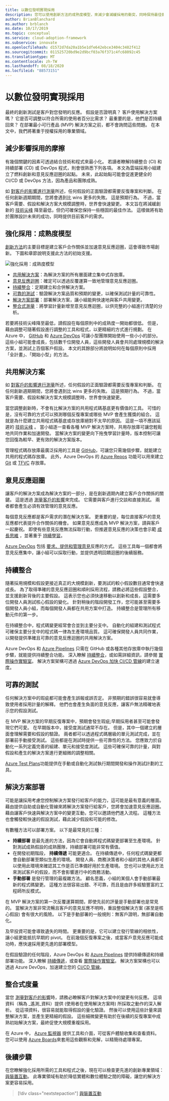 ```yaml
---
title: 以數位發明實現採用
description: 您可以使用創新方法的成熟度模型，來減少會減緩採用的衝突，同時保持最佳做法。
author: BrianBlanchard
ms.author: brblanch
ms.date: 10/17/2019
ms.topic: conceptual
ms.service: cloud-adoption-framework
ms.subservice: innovate
ms.openlocfilehash: d1572d7da20a1b5e1dfe642ebce3404c3482f412
ms.sourcegitcommit: 011525720bd9e2d9bcf03a76f371c4fc68092c45
ms.translationtype: MT
ms.contentlocale: zh-TW
ms.lasthandoff: 08/18/2020
ms.locfileid: "88573151"
---
```

<!-- cSpell:ignore deprioritize -->

# <a name="empower-adoption-with-digital-invention"></a>以數位發明實現採用

最終的創新測試是客戶對您發明的反應。 假設是否證明真？ 客戶使用解決方案嗎？ 它是否可調整以符合所需的使用者百分比需求？ 最重要的是，他們是否持續回來？ 在部署最小可行產品 (MVP) 解決方案之前，都不會詢問這些問題。 在本文中，我們將著重于授權採用的專業領域。

## <a name="reduce-friction-that-affects-adoption"></a>減少影響採用的摩擦

有幾個關鍵的因素可透過結合技術和程式來最小化。 若讀者瞭解持續整合 (CI) 和持續部署 (CD) 或 DevOps 程式，則會很熟悉下列各項。 本文為雲端採用小組建立了燃料創新和意見反應迴圈的起點。 未來，此起始點可能會促進更健全的 CI/CD 或 DevOps 方法，因為產品和團隊成熟。

如 [對客戶的影響進行測量](./measure.md)所述，任何假設的正面驗證都需要反復專案和判斷。 在任何創新週期期間，您將會遇到比 wins 更多的失敗。 這是預期行為。 不過，當客戶需要、假設和解決方案大規模調整時，世界會快速變更。 本文旨在將減緩創新的 [技術尖峰](./build.md#reduce-complexity-and-delay-technical-spikes) 降至最低，但仍可確保您保持一些穩固的最佳作法。 這樣做將有助於團隊設計未來的成功，同時提供目前客戶的需求。

## <a name="empower-adoption-the-maturity-model"></a>強化採用：成熟度模型

[創新方法](./index.md)的主要目標是建立客戶合作關係並加速意見反應迴圈，這會導致市場創新。 下圖和章節說明支援此方法的初始支援。

![強化採用：成熟度模型](../../_images/innovate/empower-adoption-maturity.png)

- [共用解決方案](#shared-solution)：為解決方案的所有層面建立集中式存放庫。
- [意見反應迴圈](#feedback-loops)：確定可以透過反覆運算一致地管理意見反應迴圈。
- [持續整合](#continuous-integration)：定期建立和合併解決方案。
- [可靠的測試](#reliable-testing)：驗證解決方案品質和預期的變更，以確保測試計量的可靠性。
- [解決方案部署](#solution-deployment)：部署解決方案，讓小組能夠快速地與客戶共用變更。
- [整合式測量](#integrated-measurements)：將學習計量新增至意見反應迴圈，以供完整的小組進行清楚的分析。

若要將技術尖峰降至最低，請假設在每個原則中的成熟度一開始都很低。 但是，藉由調整可隨著假設進行調整的工具和程式，以更精細的方式進行規劃。 在 Azure 中， [GitHub](https://guides.github.com) 和 [Azure DevOps](/azure/devops) 可讓小型團隊開始使用一些小小的部分。 這些小組可能會成長，包括數千位開發人員，這些開發人員會共同處理規模的解決方案，並測試上百個客戶假設。 本文的其餘部分將說明如何在每個原則中採用「全計畫」、「開始小型」的方法。

## <a name="shared-solution"></a>共用解決方案

如 [對客戶的影響進行測量](./measure.md)所述，任何假設的正面驗證都需要反復專案和判斷。 在任何創新週期期間，您將會遇到比 wins 更多的失敗。 這是預期行為。 不過，當客戶需要、假設和解決方案大規模調整時，世界會快速變更。

當您調整創新時，不會有比解決方案的共用程式碼基底更有價值的工具。 可惜的是，沒有可靠的方式可以預測哪個反復專案或哪些 MVP 會產生獲獎的組合。 這就是為什麼建立共用程式碼基底或存放庫絕對不太早的原因。 這是一項不應該延遲的 [技術尖峰](./build.md#reduce-complexity-and-delay-technical-spikes) 。 當小組逐一查看各種 MVP 解決方案時，共用存放庫可讓您輕鬆地共同作業和加速開發。 當解決方案的變更向下拖曳學習計量時，版本控制可讓您回復為較早、更有效的解決方案版本。

管理程式碼存放庫最廣泛採用的工具是 [GitHub](https://guides.github.com)，可讓您只需幾個步驟，就能建立共用的程式碼存放庫。 此外，Azure DevOps 的 [Azure Repos](/azure/devops/repos/get-started/what-is-repos?view=azure-devops) 功能可以用來建立 [Git](/azure/devops/repos/get-started/what-is-repos?view=azure-devops#git) 或 [TFVC](/azure/devops/repos/get-started/what-is-repos?view=azure-devops#tfvc) 存放庫。

## <a name="feedback-loops"></a>意見反應迴圈

讓客戶的解決方案成為解決方案的一部分，是在創新週期內建立客戶合作關係的關鍵。 這是透過 [測量客戶的影響](./measure.md)來完成。 它需要與客戶進行交談和直接測試。 兩者都會產生必須有效管理的意見反應。

每個意見反應都是客戶需求的潛在解決方案。 更重要的是，每位直接客戶的意見反應都代表提升合作關係的機會。 如果意見反應成為 MVP 解決方案，請與客戶一起慶祝。 即使有些意見反應無法採取行動，但推遲意見反應的決策也會示範 [成長思維](./learn.md#growth-mindset) ，並著重于 [持續學習](./learn.md#continuous-learning)。

[Azure DevOps](/azure/devops) 包括 [要求、提供和管理意見](/azure/devops/project/feedback)反應的方式。 這些工具每一個都會將意見反應集中，讓小組可以採取行動，並提供透明回饋迴圈的後續服務。

## <a name="continuous-integration"></a>持續整合

隨著採用規模和假設更接近真正的大規模創新，要測試的較小假設數目通常會快速成長。 為了取得準確的意見反應迴圈和順利採用流程，請務必將這些假設整合，並支援創新背後的主要假設。 這表示您也必須快速移動以創新和成長，這需要多位開發人員測試核心假設的變化。 針對稍後的階段開發工作，您可能甚至需要多個開發人員小組，而每個開發人員都在共用方案中打造。 持續整合是管理所有移動元件的第一步。

在持續整合中，程式碼變更經常會合並到主要分支中。 自動化的組建和測試程式可確保主要分支中的程式碼一律為生產環境品質。 這可確保開發人員共同作業，以開發提供準確且可靠的意見反應迴圈的共用解決方案。

Azure DevOps 和 [Azure Pipelines](/azure/devops/pipelines) 只需在 GitHub 或各種其他存放庫中執行幾個步驟，就能提供持續整合功能。 深入瞭解 [持續整合](/azure/devops/learn/what-is-continuous-integration)，或如需詳細資訊，請參閱 [實際操作實驗室](https://www.azuredevopslabs.com/labs/azuredevops/continuousintegration)。 解決方案架構可透過 [Azure DevOps 加快 CI/CD 管線](https://azure.microsoft.com/solutions/devops)的建立速度。

## <a name="reliable-testing"></a>可靠的測試

任何解決方案中的瑕疵都可能會產生誤報或誤否定。 非預期的錯誤很容易就會導致使用者採用計量的解釋。 他們也會產生負面的意見反應，讓客戶無法精確地表示您的假設測試。

在 MVP 解決方案的早期反復專案中，預期會發生瑕疵;早期採用者甚至可能會發現它們可愛。 在早期版本中，接受度測試通常不存在。 但是，其中一個建立的層面會理解需要和假設的驗證。 兩者都可以透過程式碼層級的單元測試完成，並在部署前手動接受測試。 這些都是在測試時提供一些可靠性的方法。 您應致力於自動化一系列定義完善的組建、單元和接受度測試。 這些可確保可靠的計量，與對假設和產生的解決方案進行更細微的調整相關。

[Azure Test Plans](/azure/devops/test/track-test-status?view=azure-devops)功能提供在手動或自動化測試執行期間開發和操作測試計劃的工具。

## <a name="solution-deployment"></a>解決方案部署

可能是讓採用考慮您控制解決方案發行給客戶的能力，這可能是最有意義的層面。 藉由提供自助或自動化管線來將解決方案發行給客戶，您將會加速意見反應迴圈。 藉由讓客戶快速與解決方案中的變更互動，您可以邀請他們進入流程。 這種方法也會觸發較快速的假設測試，藉此減少假設和可能的修改。

有數種方法可以部署方案。 以下是最常見的三種：

- **持續部署** 是最先進的方法，因為它會自動將程式碼變更部署至生產環境。 針對測試成熟假設的成熟團隊，持續部署可能非常有價值。
- 在開發初期階段， **持續傳遞** 可能更適合。 在持續傳遞中，任何程式碼變更都會自動部署至類似生產的環境。 開發人員、商務決策者和小組的其他人員都可以使用此環境來確認其工作是否已準備好用於生產環境。 您也可以使用此方法來測試客戶的假設，而不會影響進行中的商務活動。
- **手動部署** 是發行管理的最複雜方法。 顧名思義，小組的某個人會手動部署最新的程式碼變更。 這種方法很容易出錯、不可靠，而且是由許多經驗豐富的工程師所反模式。

在 MVP 解決方案的第一次反覆運算期間，即使先前的評量是手動部署也是常見的。 當解決方案非常流暢且客戶的意見反應不明時，重設整個解決方案 (甚至是核心假設) 會有很大的風險。 以下是手動部署的一般規則：無客戶證明，無部署自動化。

及早投資可能會導致遺失的時間。 更重要的是，它可以建立發行管線的相依性，讓小組更能抵抗早期的 pivot。 在前幾個反復專案之後，或當客戶意見反應可能成功時，應快速採用更先進的部署模型。

在假設驗證的任何階段，Azure DevOps 和 [Azure Pipelines](/azure/devops/pipelines) 提供持續傳遞和持續部署功能。 深入瞭解 [持續傳遞](/azure/devops/learn/what-is-continuous-delivery)，或查看 [實際操作實驗室](https://www.azuredevopslabs.com/labs/azuredevops/continuousdeployment)。 解決方案架構也可以透過 Azure DevOps，加速建立您的 [CI/CD 管線](https://azure.microsoft.com/solutions/devops)。

## <a name="integrated-measurements"></a>整合式度量

當您 [測量對客戶的影響](./measure.md)時，請務必瞭解客戶對解決方案中的變更有何反應。 這項資料（稱為 _遙測_資料）提供 (使用者在使用解決方案時) 所採取之動作的深入解析。 從這項資料，很容易就能取得假設的量化驗證。 然後可以使用這些計量來調整解決方案，並產生更精細的假設。 這些細微變更有助於在後續的反復專案中成熟初始解決方案，最終促使大規模重複採用。

在 Azure 中， [Azure 監視器](/azure/azure-monitor/overview) 提供工具和介面，可從客戶體驗收集和查看資料。 您可以使用 [Azure Boards](/azure/devops/boards)來套用這些觀察和見解，以精簡待處理專案。

## <a name="next-steps"></a>後續步驟

在您瞭解強化採用所需的工具和程式之後，現在可以檢查更先進的創新專業領域： [與裝置互動](./devices.md)。 此專業領域有助於降低實體和數位體驗之間的障礙，讓您的解決方案更容易採用。

> [!div class="nextstepaction"]
> [與裝置互動](./devices.md)
